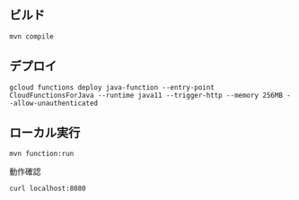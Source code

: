 ## ビルド
```
mvn compile
```

## デプロイ
```
gcloud functions deploy java-function --entry-point CloudFunctionsForJava --runtime java11 --trigger-http --memory 256MB --allow-unauthenticated
```

## ローカル実行
```
mvn function:run
```

動作確認
```
curl localhost:8080
```
